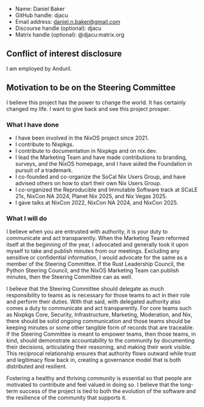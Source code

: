 * Name: Daniel Baker
* GitHub handle: djacu
* Email address: daniel.n.baker@gmail.com
* Discourse handle (optional): djacu
* Matrix handle (optional): @djacu:matrix.org

## Conflict of interest disclosure

I am employed by Anduril.

## Motivation to be on the Steering Committee

I believe this project has the power to change the world. It has certainly changed my life. I want to give back and see this project prosper.

### What I have done

* I have been involved in the NixOS project since 2021.
* I contribute to Nixpkgs.
* I contribute to documentation in Nixpkgs and on nix.dev.
* I lead the Marketing Team and have made contributions to branding, surveys, and the NixOS homepage, and I have aided the Foundation in pursuit of a trademark.
* I co-founded and co-organize the SoCal Nix Users Group, and have advised others on how to start their own Nix Users Group.
* I co-organized the Reproducible and Immutable Software track at SCaLE 21x, NixCon NA 2024, Planet Nix 2025, and Nix Vegas 2025.
* I gave talks at NixCon 2022, NixCon NA 2024, and NixCon 2025.

### What I will do

I believe when you are entrusted with authority, it is your duty to communicate and act transparently. When the Marketing Team reformed itself at the beginning of the year, I advocated and generally took it upon myself to take and publish minutes from our meetings. Excluding any sensitive or confidential information, I would advocate for the same as a member of the Steering Committee. If the Rust Leadership Council, the Python Steering Council, and the NixOS Marketing Team can publish minutes, then the Steering Committee can as well.

I believe that the Steering Committee should delegate as much responsibility to teams as is necessary for those teams to act in their role and perform their duties. With that said, with delegated authority also comes a duty to communicate and act transparently. For core teams such as Nixpkgs Core, Security, Infrastructure, Marketing, Moderation, and Nix, there should be solid ongoing communication and those teams should be keeping minutes or some other tangible form of records that are traceable. If the Steering Committee is meant to empower teams, then those teams, in kind, should demonstrate accountability to the community by documenting their decisions, articulating their reasoning, and making their work visible. This reciprocal relationship ensures that authority flows outward while trust and legitimacy flow back in, creating a governance model that is both distributed and resilient.

Fostering a healthy and thriving community is essential so that people are motivated to contribute and feel valued in doing so. I believe that the long-term success of the project is tied to both the evolution of the software and the resilience of the community that supports it.
